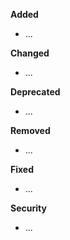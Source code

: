 **Added**

- ...

**Changed**

- ...

**Deprecated**

- ...

**Removed**

- ...

**Fixed**

- ...

**Security**

- ...
